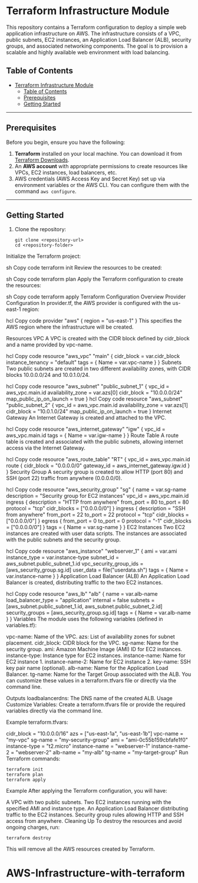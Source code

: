# Terraform Infrastructure Module

This repository contains a Terraform configuration to deploy a simple web application infrastructure on AWS. The infrastructure consists of a VPC, public subnets, EC2 instances, an Application Load Balancer (ALB), security groups, and associated networking components. The goal is to provision a scalable and highly available web environment with load balancing.

## Table of Contents

- [Terraform Infrastructure Module](#terraform-infrastructure-module)
  - [Table of Contents](#table-of-contents)
  - [Prerequisites](#prerequisites)
  - [Getting Started](#getting-started)

---

## Prerequisites

Before you begin, ensure you have the following:

1. **Terraform** installed on your local machine. You can download it from [Terraform Downloads](https://www.terraform.io/downloads.html).
2. An **AWS account** with appropriate permissions to create resources like VPCs, EC2 instances, load balancers, etc.
3. AWS credentials (AWS Access Key and Secret Key) set up via environment variables or the AWS CLI. You can configure them with the command `aws configure`.

---

## Getting Started

1. Clone the repository:
   ```
   git clone <repository-url>
   cd <repository-folder>
Initialize the Terraform project:

sh
Copy code
terraform init
Review the resources to be created:

sh
Copy code
terraform plan
Apply the Terraform configuration to create the resources:

sh
Copy code
terraform apply
Terraform Configuration Overview
Provider Configuration
In provider.tf, the AWS provider is configured with the us-east-1 region:

hcl
Copy code
provider "aws" {
  region = "us-east-1"
}
This specifies the AWS region where the infrastructure will be created.

Resources
VPC
A VPC is created with the CIDR block defined by cidr_block and a name provided by vpc-name.

hcl
Copy code
resource "aws_vpc" "main" {
  cidr_block = var.cidr_block
  instance_tenancy = "default"
  tags = {
    Name = var.vpc-name
  }
}
Subnets
Two public subnets are created in two different availability zones, with CIDR blocks 10.0.0.0/24 and 10.0.1.0/24.

hcl
Copy code
resource "aws_subnet" "public_subnet_1" {
  vpc_id                  = aws_vpc.main.id
  availability_zone       = var.azs[0]
  cidr_block              = "10.0.0.0/24"
  map_public_ip_on_launch = true
}
hcl
Copy code
resource "aws_subnet" "public_subnet_2" {
  vpc_id                  = aws_vpc.main.id
  availability_zone       = var.azs[1]
  cidr_block              = "10.0.1.0/24"
  map_public_ip_on_launch = true
}
Internet Gateway
An Internet Gateway is created and attached to the VPC.

hcl
Copy code
resource "aws_internet_gateway" "igw" {
  vpc_id = aws_vpc.main.id
  tags = {
    Name = var.igw-name
  }
}
Route Table
A route table is created and associated with the public subnets, allowing internet access via the Internet Gateway.

hcl
Copy code
resource "aws_route_table" "RT" {
  vpc_id = aws_vpc.main.id
  route {
    cidr_block = "0.0.0.0/0"
    gateway_id = aws_internet_gateway.igw.id
  }
}
Security Group
A security group is created to allow HTTP (port 80) and SSH (port 22) traffic from anywhere (0.0.0.0/0).

hcl
Copy code
resource "aws_security_group" "sg" {
  name        = var.sg-name
  description = "Security group for EC2 instances"
  vpc_id      = aws_vpc.main.id
  ingress {
    description = "HTTP from anywhere"
    from_port   = 80
    to_port     = 80
    protocol    = "tcp"
    cidr_blocks = ["0.0.0.0/0"]
  }
  ingress {
    description = "SSH from anywhere"
    from_port   = 22
    to_port     = 22
    protocol    = "tcp"
    cidr_blocks = ["0.0.0.0/0"]
  }
  egress {
    from_port   = 0
    to_port     = 0
    protocol    = "-1"
    cidr_blocks = ["0.0.0.0/0"]
  }
  tags = {
    Name = var.sg-name
  }
}
EC2 Instances
Two EC2 instances are created with user data scripts. The instances are associated with the public subnets and the security group.

hcl
Copy code
resource "aws_instance" "webserver_1" {
  ami           = var.ami
  instance_type = var.instance-type
  subnet_id              = aws_subnet.public_subnet_1.id
  vpc_security_group_ids = [aws_security_group.sg.id]
  user_data              = file("userdata.sh")
  tags = {
    Name = var.instance-name
  }
}
Application Load Balancer (ALB)
An Application Load Balancer is created, distributing traffic to the two EC2 instances.

hcl
Copy code
resource "aws_lb" "alb" {
  name               = var.alb-name
  load_balancer_type = "application"
  internal           = false
  subnets            = [aws_subnet.public_subnet_1.id, aws_subnet.public_subnet_2.id]
  security_groups    = [aws_security_group.sg.id]
  tags = {
    Name = var.alb-name
  }
}
Variables
The module uses the following variables (defined in variables.tf):

vpc-name: Name of the VPC.
azs: List of availability zones for subnet placement.
cidr_block: CIDR block for the VPC.
sg-name: Name for the security group.
ami: Amazon Machine Image (AMI) ID for EC2 instances.
instance-type: Instance type for EC2 instances.
instance-name: Name for EC2 instance 1.
instance-name-2: Name for EC2 instance 2.
key-name: SSH key pair name (optional).
alb-name: Name for the Application Load Balancer.
tg-name: Name for the Target Group associated with the ALB.
You can customize these values in a terraform.tfvars file or directly via the command line.

Outputs
loadbalancerdns: The DNS name of the created ALB.
Usage
Customize Variables: Create a terraform.tfvars file or provide the required variables directly via the command line.

Example terraform.tfvars:


cidr_block = "10.0.0.0/16"
azs = ["us-east-1a", "us-east-1b"]
vpc-name = "my-vpc"
sg-name = "my-security-group"
ami = "ami-0c55b159cbfafe1f0"
instance-type = "t2.micro"
instance-name = "webserver-1"
instance-name-2 = "webserver-2"
alb-name = "my-alb"
tg-name = "my-target-group"
Run Terraform commands:

```
terraform init
terraform plan
terraform apply
```
Example
After applying the Terraform configuration, you will have:

A VPC with two public subnets.
Two EC2 instances running with the specified AMI and instance type.
An Application Load Balancer distributing traffic to the EC2 instances.
Security group rules allowing HTTP and SSH access from anywhere.
Cleaning Up
To destroy the resources and avoid ongoing charges, run:

```
terraform destroy
```

This will remove all the AWS resources created by Terraform.
# AWS-Infrastructure-with-terraform
